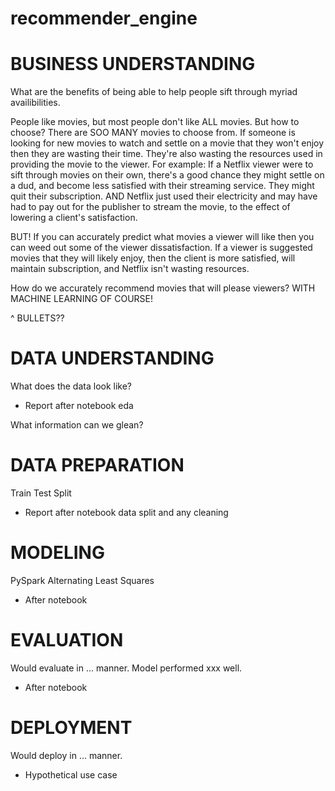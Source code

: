 # recommender_engine

# BUSINESS UNDERSTANDING
What are the benefits of being able to help people sift through myriad availibilities.

People like movies, but most people don't like ALL movies. But how to choose? There are SOO MANY movies to choose from. If someone is looking for new movies to watch and settle on a movie that they won't enjoy then they are wasting their time. They're also wasting the resources used in providing the movie to the viewer. For example: If a Netflix viewer were to sift through movies on their own, there's a good chance they might settle on a dud, and become less satisfied with their streaming service. They might quit their subscription. AND Netflix just used their electricity and may have had to pay out for the publisher to stream the movie, to the effect of lowering a client's satisfaction. 

BUT!
If you can accurately predict what movies a viewer will like then you can weed out some of the viewer dissatisfaction. If a viewer is suggested movies that they will likely enjoy, then the client is more satisfied, will maintain subscription, and Netflix isn't wasting resources.

How do we accurately recommend movies that will please viewers? WITH MACHINE LEARNING OF COURSE!

^ BULLETS??

# DATA UNDERSTANDING
What does the data look like?

* Report after notebook eda

What information can we glean?

# DATA PREPARATION

Train Test Split
* Report after notebook data split and any cleaning

# MODELING
PySpark Alternating Least Squares

* After notebook

# EVALUATION
Would evaluate in ... manner.
Model performed xxx well.

* After notebook

# DEPLOYMENT
Would deploy in ... manner.

* Hypothetical use case